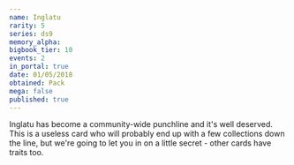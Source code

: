 ```yaml
---
name: Inglatu
rarity: 5
series: ds9
memory_alpha:
bigbook_tier: 10
events: 2
in_portal: true
date: 01/05/2018
obtained: Pack
mega: false
published: true
---
```


Inglatu has become a community-wide punchline and it's well deserved. This is a useless card who will probably end up with a few collections down the line, but we're going to let you in on a little secret - other cards have traits too.
